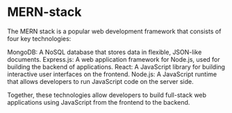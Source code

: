 # MERN-stack

The MERN stack is a popular web development framework that consists of four key technologies:

MongoDB: A NoSQL database that stores data in flexible, JSON-like documents.
Express.js: A web application framework for Node.js, used for building the backend of applications.
React: A JavaScript library for building interactive user interfaces on the frontend.
Node.js: A JavaScript runtime that allows developers to run JavaScript code on the server side.

Together, these technologies allow developers to build full-stack web applications using JavaScript from the frontend to the backend.
